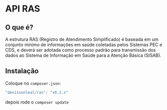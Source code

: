 # API RAS

## O que é?

A estrutura RAS (Registro de Atendimento Simplificado) é baseada em um conjunto mínimo de informações em saúde coletadas pelos Sistemas PEC e CDS, e deverá ser adotada como processo padrão para transmissão dos dados ao Sistema de Informação em Saúde para a Atenção Básica (SISAB).


## Instalação

Coloque no `composer.json`:

``` js
"denissonleal/ras": "v0.2.x"
```

depois rode o `composer update`
